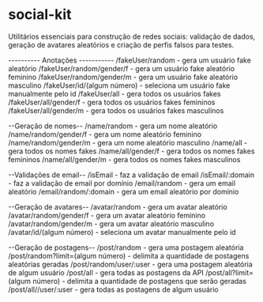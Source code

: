 # social-kit
Utilitários essenciais para construção de redes sociais: validação de dados, geração de avatares aleatórios e criação de perfis falsos para testes.


---------- Anotações -----------
/fakeUser/random - gera um usuário fake aleatório
/fakeUser/random/gender/f - gera um usuário fake aleatório feminino
/fakeUser/random/gender/m - gera um usuário fake aleatório masculino
/fakeUser/id/(algum número) - seleciona um usuário fake manualmente pelo id
/fakeUser/all - gera todos os usuários fakes
/fakeUser/all/gender/f - gera todos os usuários fakes femininos
/fakeUser/all/gender/m - gera todos os usuários fakes masculinos

--Geração de nomes--
/name/random - gera um nome aleatório
/name/random/gender/f - gera um nome aleatório feminino
/name/random/gender/m - gera um nome aleatório masculino
/name/all - gera todos os nomes fakes
/name/all/gender/f - gera todos os nomes fakes femininos
/name/all/gender/m - gera todos os nomes fakes masculinos

--Validações de email--
/isEmail - faz a validação de email
/isEmail/:domain - faz a validação de email por domínio
/email/random - gera um email aleatório
/email/random/:domain - gera um email aleatório por domínio

--Geração de avatares--
/avatar/random - gera um avatar aleatório
/avatar/random/gender/f - gera um avatar aleatório feminino
/avatar/random/gender/m - gera um avatar aleatório masculino
/avatar/id/(algum número) - seleciona um avatar manualmente pelo id

--Geração de postagens--
/post/random - gera uma postagem aleatória
/post/random?limit=(algum número) - delimita a quantidade de postagens aleatórias geradas
/post/random/user/:user - gera uma postagem aleatória de algum usuário
/post/all - gera todas as postagens da API
/post/all?limit=(algum número) - delimita a quantidade de postagens que serão geradas
/post/all//user/:user - gera todas as postagens de algum usuário